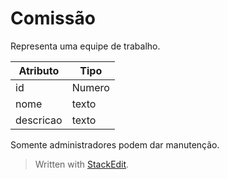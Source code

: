 <h1 id="comissão">Comissão</h1>
<p>Representa uma equipe de trabalho.</p>

<table>
<thead>
<tr>
<th>Atributo</th>
<th>Tipo</th>
</tr>
</thead>
<tbody>
<tr>
<td>id</td>
<td>Numero</td>
</tr>
<tr>
<td>nome</td>
<td>texto</td>
</tr>
<tr>
<td>descricao</td>
<td>texto</td>
</tr>
</tbody>
</table><p>Somente administradores podem dar manutenção.</p>
<blockquote>
<p>Written with <a href="https://stackedit.io/">StackEdit</a>.</p>
</blockquote>

